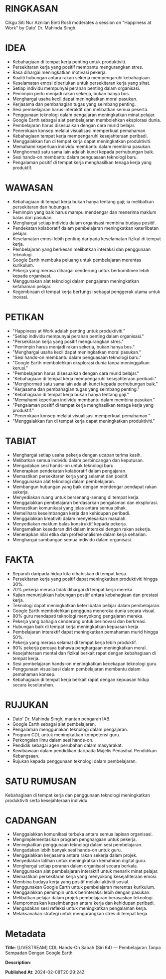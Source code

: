 # RINGKASAN
Cikgu Siti Nur Aznilan Binti Rosli moderates a session on "Happiness at Work" by Dato' Dr. Mahinda Singh.

# IDEA
- Kebahagiaan di tempat kerja penting untuk produktiviti.
- Persekitaran kerja yang positif membantu mengurangkan stres.
- Rasa dihargai meningkatkan motivasi pekerja.
- Kualiti hubungan antara rakan sekerja mempengaruhi kebahagiaan.
- Keselamatan emosi diperlukan untuk persekitaran kerja yang sihat.
- Setiap individu mempunyai peranan penting dalam organisasi.
- Pemimpin perlu menjadi rakan sekerja, bukan hanya bos.
- Menghargai usaha kecil dapat meningkatkan moral pasukan.
- Kerjasama dan pembahagian tugas yang seimbang penting.
- Sesi pembelajaran harus interaktif dan melibatkan semua peserta.
- Penggunaan teknologi dalam pengajaran meningkatkan minat pelajar.
- Google Earth sebagai alat pembelajaran membolehkan eksplorasi dunia.
- Pembelajaran harus disesuaikan dengan cara murid belajar.
- Penerokaan konsep melalui visualisasi memperkuat pemahaman.
- Kebahagiaan tempat kerja mempengaruhi kesejahteraan peribadi.
- Menggalakkan fun di tempat kerja dapat meningkatkan produktiviti.
- Memahami keperluan individu membantu dalam membina pasukan.
- Menghormati satu sama lain adalah kunci kepada perhubungan baik.
- Sesi hands-on membantu dalam penguasaan teknologi baru.
- Pengalaman positif di tempat kerja menghasilkan tenaga kerja yang produktif.

# WAWASAN
- Kebahagiaan di tempat kerja bukan hanya tentang gaji; ia melibatkan persekitaran dan hubungan.
- Pemimpin yang baik harus mampu mendengar dan menerima maklum balas dari pasukan.
- Menghargai setiap individu dalam organisasi membina budaya positif.
- Pendekatan kolaboratif dalam pembelajaran meningkatkan keterlibatan pelajar.
- Keselamatan emosi lebih penting daripada keselamatan fizikal di tempat kerja.
- Pembelajaran yang berkesan melibatkan interaksi dan penggunaan teknologi.
- Google Earth membuka peluang untuk pembelajaran merentas kurikulum.
- Pekerja yang merasa dihargai cenderung untuk berkomitmen lebih kepada organisasi.
- Menggunakan alat teknologi dalam pengajaran meningkatkan kefahaman pelajar.
- Kegembiraan di tempat kerja berfungsi sebagai penggerak utama untuk inovasi.

# PETIKAN
- "Happiness at Work adalah penting untuk produktiviti."
- "Setiap individu mempunyai peranan penting dalam organisasi."
- "Persekitaran kerja yang positif mengurangkan stres."
- "Pemimpin harus menjadi rakan sekerja, bukan hanya bos."
- "Menghargai usaha kecil dapat meningkatkan moral pasukan."
- "Sesi hands-on membantu dalam penguasaan teknologi baru."
- "Google Earth membolehkan eksplorasi dunia tanpa meninggalkan kerusi."
- "Pembelajaran harus disesuaikan dengan cara murid belajar."
- "Kebahagiaan di tempat kerja mempengaruhi kesejahteraan peribadi."
- "Menghormati satu sama lain adalah kunci kepada perhubungan baik."
- "Kerjasama dan pembahagian tugas yang seimbang penting."
- "Kebahagiaan di tempat kerja bukan hanya tentang gaji."
- "Memahami keperluan individu membantu dalam membina pasukan."
- "Pengalaman positif di tempat kerja menghasilkan tenaga kerja yang produktif."
- "Penerokaan konsep melalui visualisasi memperkuat pemahaman."
- "Menggalakkan fun di tempat kerja dapat meningkatkan produktiviti."

# TABIAT
- Menghargai setiap usaha pekerja dengan ucapan terima kasih.
- Melibatkan semua individu dalam perbincangan dan keputusan.
- Mengadakan sesi hands-on untuk teknologi baru.
- Menerapkan pendekatan kolaboratif dalam pengajaran.
- Memastikan persekitaran kerja yang selamat dan positif.
- Menggunakan alat teknologi dalam pembelajaran.
- Membangun hubungan yang baik dengan mendengar pendapat rakan sekerja.
- Menyediakan ruang untuk bersenang-senang di tempat kerja.
- Menggalakkan pembelajaran berdasarkan pengalaman dan eksplorasi.
- Memastikan komunikasi yang jelas antara semua pihak.
- Memelihara keseimbangan kerja dan kehidupan peribadi.
- Menggalakkan kreativiti dalam menyelesaikan masalah.
- Menyediakan maklum balas konstruktif kepada pekerja.
- Mengamalkan kesedaran diri dalam interaksi dengan rakan sekerja.
- Menerapkan nilai etika dan profesionalisme dalam kerja seharian.
- Menghargai sumbangan semua individu dalam organisasi.

# FAKTA
- Separuh daripada hidup kita dihabiskan di tempat kerja.
- Persekitaran kerja yang positif dapat meningkatkan produktiviti hingga 30%.
- 70% pekerja merasa tidak dihargai di tempat kerja mereka.
- Kajian menunjukkan hubungan positif antara kebahagiaan dan prestasi kerja.
- Teknologi dapat meningkatkan keterlibatan pelajar dalam pembelajaran.
- Google Earth membolehkan pengguna meneroka dunia secara visual.
- 80% guru mendapati teknologi menyokong pengajaran mereka.
- Pekerja yang bahagia cenderung untuk berinovasi dan berkreasi.
- Hubungan baik di tempat kerja meningkatkan kepuasan kerja.
- Pembelajaran interaktif dapat meningkatkan pemahaman murid hingga 50%.
- Pekerja yang merasa selamat di tempat kerja lebih produktif.
- 90% pekerja percaya bahawa penghargaan meningkatkan moral.
- Kesejahteraan mental dan fizikal berkait rapat dengan kebahagiaan di tempat kerja.
- Sesi pembelajaran hands-on meningkatkan kecekapan teknologi guru.
- Penggunaan visualisasi dalam pembelajaran membantu dalam pemahaman konsep.
- Kebahagiaan di tempat kerja berkait rapat dengan kepuasan hidup secara keseluruhan.

# RUJUKAN
- Dato' Dr. Mahinda Singh, mantan pengarah IAB.
- Google Earth sebagai alat pembelajaran.
- Pengalaman menggunakan teknologi dalam pengajaran.
- Program CDL untuk meningkatkan kompetensi guru.
- Perkongsian ilmu dalam sesi hands-on.
- Pendidik sebagai agen perubahan dalam masyarakat.
- Kewibawaan dalam pendidikan daripada Majelis Penasihat Pendidikan Kebangsaan.
- Rujukan kepada penggunaan teknologi dalam pembelajaran.

# SATU RUMUSAN
Kebahagiaan di tempat kerja dan penggunaan teknologi meningkatkan produktiviti serta kesejahteraan individu.

# CADANGAN
- Menggalakkan komunikasi terbuka antara semua lapisan organisasi.
- Mengimplementasikan program penghargaan untuk pekerja.
- Meningkatkan penggunaan teknologi dalam sesi pembelajaran.
- Mengadakan lebih banyak sesi hands-on untuk guru.
- Menggalakkan kerjasama antara rakan sekerja dalam projek.
- Menyediakan latihan untuk meningkatkan kemahiran digital guru.
- Menghargai setiap peranan dalam organisasi secara berkala.
- Menggunakan alat pembelajaran interaktif untuk menarik minat pelajar.
- Memastikan persekitaran kerja yang menyokong kesejahteraan emosi.
- Membina budaya kerja yang positif melalui aktiviti sosial.
- Menggunakan Google Earth untuk pembelajaran merentas kurikulum.
- Menggalakkan pemimpin untuk berinteraksi lebih dengan pasukan.
- Melibatkan pelajar dalam projek pembelajaran berasaskan teknologi.
- Mempromosikan keseimbangan antara kerja dan kehidupan peribadi.
- Mengadakan sesi refleksi untuk meningkatkan pengalaman kerja.
- Melaksanakan strategi untuk mengurangkan stres di tempat kerja.

# Metadata
**Title**: [LIVESTREAM] CDL Hands-On Sabah (Siri 64) — Pembelajaran Tanpa Sempadan Dengan Google Earth

**Description**: 

**Published At**: 2024-02-08T20:29:24Z